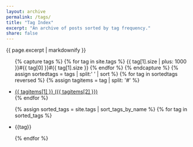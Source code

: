 ```yaml
---
layout: archive
permalink: /tags/
title: "Tag Index"
excerpt: "An archive of posts sorted by tag frequency."
share: false
---
```


{{ page.excerpt | markdownify }}

<ul class="tag__list">

{% capture tags %}
  {% for tag in site.tags %}
    {{ tag[1].size | plus: 1000 }}#{{ tag[0] }}#{{ tag[1].size }}
  {% endfor %}
{% endcapture %}
{% assign sortedtags = tags | split:' ' | sort %}
{% for tag in sortedtags reversed %}
    {% assign tagitems = tag | split: '#' %}
    <li><a href="/tags/#{{ tagitems[1] }}">{{ tagitems[1] }} ({{ tagitems[2] }})</a></li>
{% endfor %}


  {% assign sorted_tags = site.tags | sort_tags_by_name %}
  {% for tag in sorted_tags %}

<li> {{tag}}</li>

  <!--  <li><a href="{{ site.url }}/tag/{{ tag[0] | replace:' ','-' | downcase }}/" class="tag__item"><span class="tag__name">{{ tag[0] }}</span> <span class="tag__count">{{ tag[1] }}</span></a></li> -->
  
  {% endfor %}
</ul>
